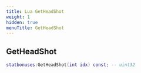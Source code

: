 ```yaml
---
title: Lua GetHeadShot
weight: 1
hidden: true
menuTitle: GetHeadShot
---
```

## GetHeadShot
```lua
statbonuses:GetHeadShot(int idx) const; -- uint32
```
